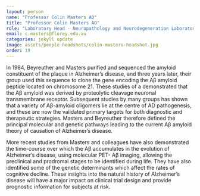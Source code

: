 ```yaml
---
layout: person
name: "Professor Colin Masters AO"
title: "Professor Colin Masters AO"
role: "Laboratory Head - Neuropathology and Neurodegeneration Laboratory, The Florey Institute of Neuroscience and Mental Health"
email: c.masters@florey.edu.au
categories: jekyll update
image: assets/people-headshots/colin-masters-headshot.jpg
order: 19
---
```

In 1984, Beyreuther and Masters purified and sequenced the amyloid constituent of the plaque in Alzheimer’s disease, and three years later, their group used this sequence to clone the gene encoding the Aβ amyloid peptide located on chromosome 21. These studies of a demonstrated that the Aβ amyloid was derived by proteolytic cleavage neuronal transmembrane receptor. Subsequent studies by many groups has shown that a variety of Aβ-amyloid oligomers lie at the centre of AD pathogenesis, and these are now the validated primary targets for both diagnostic and therapeutic strategies. Masters and Beyreuther therefore defined the principal molecular and genetic pathways leading to the current Aβ amyloid theory of causation of Alzheimer’s disease.

More recent studies from Masters and colleagues have also demonstrated the time-course over which the Aβ accumulates in the evolution of Alzheimer’s disease, using molecular PET- Aβ imaging, allowing the preclinical and prodromal stages to be identified during life. They have also identified some of the genetic determinants which affect the rates of cognitive decline. These insights into the natural history of Alzheimer’s disease will have a major impact on clinical trial design and provide prognostic information for subjects at risk.

